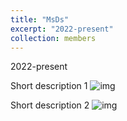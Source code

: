 ```yaml
---
title: "MsDs"
excerpt: "2022-present"
collection: members
---
```


2022-present

Short description 1
![img](/images/500x300.png)

Short description 2
![img](/images/500x300.png)
